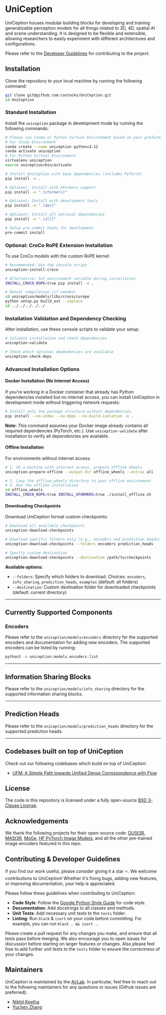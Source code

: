 # UniCeption

UniCeption houses modular building blocks for developing and training generalizable perception models for all things related to 3D, 4D, spatial AI and scene understanding.
It is designed to be flexible and extensible, allowing researchers to easily experiment with different architectures and configurations.

Please refer to the [Developer Guidelines](#developer-guidelines) for contributing to the project.

## Installation

Clone the repository to your local machine by running the following command:

```bash
git clone git@github.com:castacks/UniCeption.git
cd UniCeption
```

### Standard Installation

Install the `uniception` package in development mode by running the following commands:

```bash
# Please use Conda or Python Virtual Environment based on your preference
# For Conda Environment
conda create --name uniception python=3.12
conda activate uniception
# For Python Virtual Environment
virtualenv uniception
source uniception/bin/activate

# Install UniCeption with base dependencies (includes PyTorch)
pip install -e .

# Optional: Install with XFormers support
pip install -e ".[xformers]"

# Optional: Install with development tools
pip install -e ".[dev]"

# Optional: Install all optional dependencies
pip install -e ".[all]"

# Setup pre-commit hooks for development
pre-commit install
```

### Optional: CroCo RoPE Extension Installation

To use CroCo models with the custom RoPE kernel:

```bash
# Recommended: Use the console script
uniception-install-croco

# Alternative: Set environment variable during installation
INSTALL_CROCO_ROPE=true pip install -e .

# Manual compilation (if needed)
cd uniception/models/libs/croco/curope
python setup.py build_ext --inplace
cd ../../../../../
```

### Installation Validation and Dependency Checking

After installation, use these console scripts to validate your setup:

```bash
# Validate installation and check dependencies
uniception-validate

# Check which optional dependencies are available
uniception-check-deps
```

### Advanced Installation Options

#### Docker Installation (No Internet Access)

If you're working in a Docker container that already has Python dependencies installed but no internet access, you can install UniCeption in development mode without triggering network requests:

```bash
# Install only the package structure without dependencies
pip install --no-index --no-deps --no-build-isolation -e .
```

**Note:** This command assumes your Docker image already contains all required dependencies (PyTorch, etc.). Use `uniception-validate` after installation to verify all dependencies are available.

#### Offline Installation

For environments without internet access:

```bash
# 1. On a machine with internet access, prepare offline wheels
uniception-prepare-offline --output-dir offline_wheels --extras all

# 2. Copy the offline_wheels directory to your offline environment
# 3. Run the offline installation
cd offline_wheels
INSTALL_CROCO_ROPE=true INSTALL_XFORMERS=true ./install_offline.sh
```

#### Downloading Checkpoints

Download UniCeption format custom checkpoints:

```bash
# Download all available checkpoints
uniception-download-checkpoints

# Download specific folders only (e.g., encoders and prediction heads)
uniception-download-checkpoints --folders encoders prediction_heads

# Specify custom destination
uniception-download-checkpoints --destination /path/to/checkpoints
```

**Available options:**
- `--folders`: Specify which folders to download. Choices: `encoders`, `info_sharing`, `prediction_heads`, `examples` (default: all folders)
- `--destination`: Custom destination folder for downloaded checkpoints (default: current directory)

---

## Currently Supported Components

### Encoders

Please refer to the `uniception/models/encoders` directory for the supported encoders and documentation for adding new encoders. The supported encoders can be listed by running:

```bash
python3 -m uniception.models.encoders.list
```

---

## Information Sharing Blocks

Please refer to the `uniception/models/info_sharing` directory for the supported information sharing blocks.

---

## Prediction Heads

Please refer to the `uniception/models/prediction_heads` directory for the supported prediction heads.

---

## Codebases built on top of UniCeption

Check out our following codebases which build on top of UniCeption:
- [UFM: A Simple Path towards Unified Dense Correspondence with Flow](https://uniflowmatch.github.io/)

## License

The code in this repository is licensed under a fully open-source [BSD 3-Clause License](LICENSE).

## Acknowledgements

We thank the following projects for their open-source code: [DUSt3R](https://github.com/naver/dust3r), [MASt3R](https://github.com/naver/mast3r), [MoGe](https://github.com/microsoft/moge), [HF PyTorch Image Models](https://github.com/huggingface/pytorch-image-models), and all the other pre-trained image encoders featured in this repo.

## Contributing & Developer Guidelines

If you find our work useful, please consider giving it a star ⭐. We welcome contributions to UniCeption! Whether it's fixing bugs, adding new features, or improving documentation, your help is appreciated.

Please follow these guidelines when contributing to UniCeption:
- **Code Style**: Follow the [Google Python Style Guide](https://google.github.io/styleguide/pyguide.html) for code style.
- **Documentation**: Add docstrings to all classes and methods.
- **Unit Tests**: Add necessary unit tests to the `tests` folder.
- **Linting**: Run `black` & `isort` on your code before committing. For example, you can run `black . && isort .`.

Please create a pull request for any changes you make, and ensure that all tests pass before merging. We also encourage you to open issues for discussion before starting on larger features or changes. Also please feel free to add further unit tests to the `tests` folder to ensure the correctness of your changes.

## Maintainers

UniCeption is maintained by the [AirLab](https://theairlab.org/). In particular, feel free to reach out to the following maintainers for any questions or issues (Github issues are preferred):
- [Nikhil Keetha](https://nik-v9.github.io/)
- [Yuchen Zhang](https://infinity1096.github.io/)

